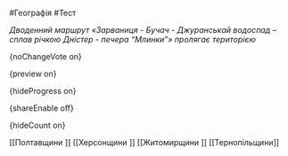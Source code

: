 #Географія #Тест

*Дводенний маршрут «Зарваниця - Бучач - Джуранськай водоспад – сплав річкою Дністер - печера “Млинки”» пролягає територією*

{noChangeVote on}

{preview on}

{hideProgress on}

{shareEnable off}

{hideCount on}

[[Полтавщини ]]
[[Херсонщини ]]
[[Житомирщини ]]
[[Тернопільщини]]
